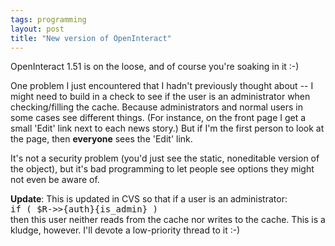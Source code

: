```yaml
---
tags: programming
layout: post
title: "New version of OpenInteract"
---
```




OpenInteract 1.51 is on the loose, and of course you're soaking in it :-)

<p>One problem I just encountered that I hadn't previously thought about -- I might need to build in a check to see if the user is an administrator when checking/filling the cache. Because administrators and normal users in some cases see different things. (For instance, on the front page I get a small 'Edit' link next to each news story.) But if I'm the first person to look at the page, then <b>everyone</b> sees the 'Edit' link.</p>

<p>It's not a security problem (you'd just see the static, noneditable version of the object), but it's bad programming to let people see options they might not even be aware of.</p>

<p><b>Update</b>: This is updated in CVS so that if a user is an administrator:<br>
<tt>if ( $R-&gt;>{auth}{is_admin} )</tt><br>
then this user neither reads from the cache nor writes to the cache. This is a kludge, however. I'll devote a low-priority thread to it :-)</p>



